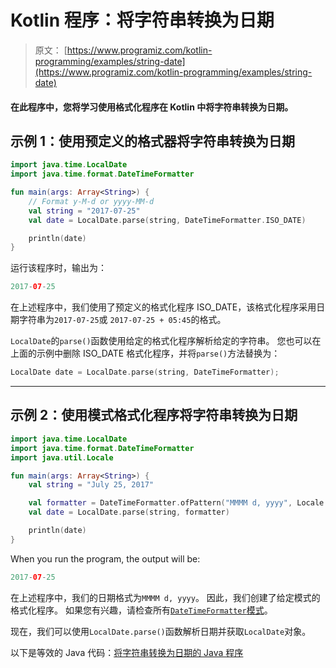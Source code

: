 # Kotlin 程序：将字符串转换为日期

> 原文： [https://www.programiz.com/kotlin-programming/examples/string-date](https://www.programiz.com/kotlin-programming/examples/string-date)

#### 在此程序中，您将学习使用格式化程序在 Kotlin 中将字符串转换为日期。

## 示例 1：使用预定义的格式器将字符串转换为日期

```kt
import java.time.LocalDate
import java.time.format.DateTimeFormatter

fun main(args: Array<String>) {
    // Format y-M-d or yyyy-MM-d
    val string = "2017-07-25"
    val date = LocalDate.parse(string, DateTimeFormatter.ISO_DATE)

    println(date)
}
```

运行该程序时，输出为：

```kt
2017-07-25
```

在上述程序中，我们使用了预定义的格式化程序 ISO_DATE，该格式化程序采用日期字符串为`2017-07-25`或 `2017-07-25 + 05:45`的格式。

`LocalDate`的`parse()`函数使用给定的格式化程序解析给定的字符串。 您也可以在上面的示例中删除 ISO_DATE 格式化程序，并将`parse()`方法替换为：

```kt
LocalDate date = LocalDate.parse(string, DateTimeFormatter);
```

* * *

## 示例 2：使用模式格式化程序将字符串转换为日期

```kt
import java.time.LocalDate
import java.time.format.DateTimeFormatter
import java.util.Locale

fun main(args: Array<String>) {
    val string = "July 25, 2017"

    val formatter = DateTimeFormatter.ofPattern("MMMM d, yyyy", Locale.ENGLISH)
    val date = LocalDate.parse(string, formatter)

    println(date)
}
```

When you run the program, the output will be:

```kt
2017-07-25
```

在上述程序中，我们的日期格式为`MMMM d, yyyy`。 因此，我们创建了给定模式的格式化程序。 如果您有兴趣，请检查所有[`DateTimeFormatter`模式](https://docs.oracle.com/javase/8/docs/api/java/time/format/DateTimeFormatter.html "DateTimeFormatter patterns")。

现在，我们可以使用`LocalDate.parse()`函数解析日期并获取`LocalDate`对象。

以下是等效的 Java 代码：[将字符串转换为日期的 Java 程序](/java-programming/examples/string-date "Java program to convert string to date")